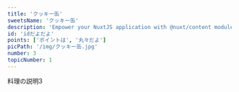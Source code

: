 ```yaml
---
title: 'クッキー缶'
sweetsName: 'クッキー缶'
description: 'Empower your NuxtJS application with @nuxt/content module: write in a content/ directory and fetch your Markdown, JSON, YAML and CSV files through a MongoDB like API, acting as a Git-based Headless CMS.'
id: 'idだよだよ'
points: ['ポイントは', '丸々だよ']
picPath: '/img/クッキー缶.jpg'
number: 3
topicNumber: 1
---
```


料理の説明3